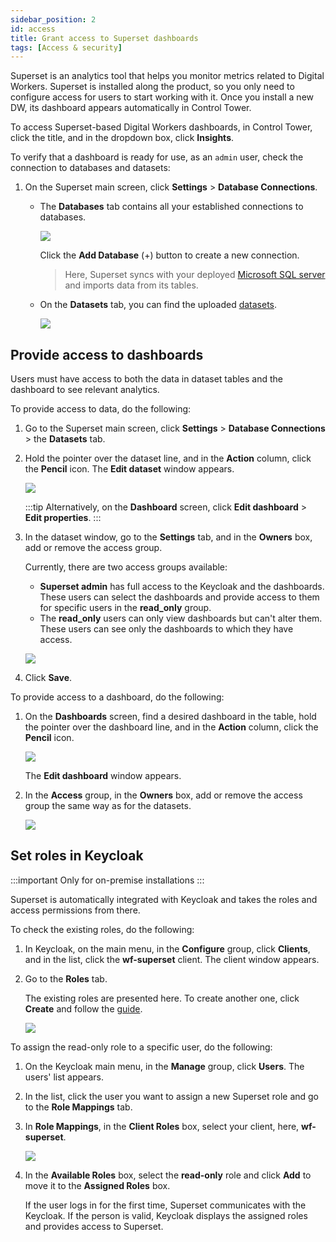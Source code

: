 ```yaml
---
sidebar_position: 2
id: access
title: Grant access to Superset dashboards
tags: [Access & security]
---
```


Superset is an analytics tool that helps you monitor metrics related to Digital Workers. Superset is installed along the product, so you only need to configure access for users to start working with it. Once you install a new DW, its dashboard appears automatically in Control Tower.

To access Superset-based Digital Workers dashboards, in Control Tower, click the title, and in the dropdown box, click **Insights**.

To verify that a dashboard is ready for use, as an `admin` user, check the connection to databases and datasets:

1. On the Superset main screen, click **Settings** > **Database Connections**.

    - The **Databases** tab contains all your established connections to databases.

        ![](/img/samples/superset-db.png)

        Click the **Add Database** (+) button to create a new connection.

        >Here, Superset syncs with your deployed [Microsoft SQL server](https://example.com) and imports data from its tables.

    - On the **Datasets** tab, you can find the uploaded [datasets](https://example.com).

        ![](/img/samples/superset-dataset.png)

## Provide access to dashboards

Users must have access to both the data in dataset tables and the dashboard to see relevant analytics.

To provide access to data, do the following:

1. Go to the Superset main screen, click **Settings** > **Database Connections** > the **Datasets** tab.
2. Hold the pointer over the dataset line, and in the **Action** column, click the **Pencil** icon. The **Edit dataset** window appears.

    ![](/img/samples/edit-datasets.png)

    :::tip
    Alternatively, on the **Dashboard** screen, click **Edit dashboard** > **Edit properties**.
    :::

3. In the dataset window, go to the **Settings** tab, and in the **Owners** box, add or remove the access group.

    Currently, there are two access groups available:
    
    - **Superset admin** has full access to the Keycloak and the dashboards. These users can select the dashboards and provide access to them for specific users in the **read_only** group.
    - The **read_only** users can only view dashboards but can't alter them. These users can see only the dashboards to which they have access.

    ![](/img/samples/select_owners.png)

4. Click **Save**.

To provide access to a dashboard, do the following:

1. On the **Dashboards** screen, find a desired dashboard in the table, hold the pointer over the dashboard line, and in the **Action** column, click the **Pencil** icon.

    ![](/img/samples/superset_dashboards.png)

    The **Edit dashboard** window appears.

2. In the **Access** group, in the **Owners** box, add or remove the access group the same way as for the datasets.

    ![](/img/samples/dashboard_access.png)

## Set roles in Keycloak

:::important Only for on-premise installations
:::

Superset is automatically integrated with Keycloak and takes the roles and access permissions from there.

To check the existing roles, do the following:

1. In Keycloak, on the main menu, in the **Configure** group, click **Clients**, and in the list, click the **wf-superset** client. The client window appears.
2. Go to the **Roles** tab.

    The existing roles are presented here. To create another one, click **Create** and follow the [guide](https://example.com).

    ![](/img/samples/wf_superset_roles.png)

To assign the read-only role to a specific user, do the following:

1. On the Keycloak main menu, in the **Manage** group, click **Users**. The users' list appears.
2. In the list, click the user you want to assign a new Superset role and go to the **Role Mappings** tab.
3. In **Role Mappings**, in the **Client Roles** box, select your client, here, **wf-superset**.

    ![](/img/samples/role_mappings.png)

4. In the **Available Roles** box, select the **read-only** role and click **Add** to move it to the **Assigned Roles** box.

    If the user logs in for the first time, Superset communicates with the Keycloak. If the person is valid, Keycloak displays the assigned roles and provides access to Superset.

